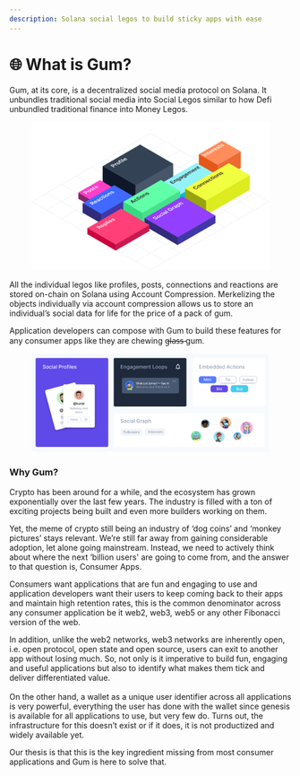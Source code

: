 ```yaml
---
description: Solana social legos to build sticky apps with ease
---
```


# 🌐 What is Gum?

Gum, at its core, is a decentralized social media protocol on Solana. It unbundles traditional social media into Social Legos similar to how Defi unbundled traditional finance into Money Legos.

<figure><img src=".gitbook/assets/legos.e93068d9 (1).svg" alt=""><figcaption></figcaption></figure>

All the individual legos like profiles, posts, connections and reactions are stored on-chain on Solana using Account Compression. Merkelizing the objects individually via account compression allows us to store an individual’s social data for life for the price of a pack of gum.&#x20;

Application developers can compose with Gum to build these features for any consumer apps like they are chewing g̶l̶a̶s̶s̶ gum.

<figure><img src=".gitbook/assets/Frame 5.png" alt=""><figcaption></figcaption></figure>

### Why Gum?

Crypto has been around for a while, and the ecosystem has grown exponentially over the last few years. The industry is filled with a ton of exciting projects being built and even more builders working on them.

Yet, the meme of crypto still being an industry of ‘dog coins’ and ‘monkey pictures’ stays relevant. We’re still far away from gaining considerable adoption, let alone going mainstream. Instead, we need to actively think about where the next ‘billion users' are going to come from, and the answer to that question is, Consumer Apps.

Consumers want applications that are fun and engaging to use and application developers want their users to keep coming back to their apps and maintain high retention rates, this is the common denominator across any consumer application be it web2, web3, web5 or any other Fibonacci version of the web.

In addition, unlike the web2 networks, web3 networks are inherently open, i.e. open protocol, open state and open source, users can exit to another app without losing much. So, not only is it imperative to build fun, engaging and useful applications but also to identify what makes them tick and deliver differentiated value.\
\
On the other hand, a wallet as a unique user identifier across all applications is very powerful, everything the user has done with the wallet since genesis is available for all applications to use, but very few do. Turns out, the infrastructure for this doesn’t exist or if it does, it is not productized and widely available yet.

Our thesis is that this is the key ingredient missing from most consumer applications and Gum is here to solve that.
